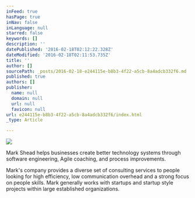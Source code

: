 ```yaml
---
inFeed: true
hasPage: true
inNav: false
inLanguage: null
starred: false
keywords: []
description: ''
datePublished: '2016-02-18T02:12:22.328Z'
dateModified: '2016-02-18T02:11:53.735Z'
title: ''
author: []
sourcePath: _posts/2016-02-18-e244115e-b8b3-4f22-a5cb-8a4adcb332f6.md
published: true
authors: []
publisher:
  name: null
  domain: null
  url: null
  favicon: null
url: e244115e-b8b3-4f22-a5cb-8a4adcb332f6/index.html
_type: Article

---
```

![](https://the-grid-user-content.s3-us-west-2.amazonaws.com/1e80b167-b057-4348-8fb0-74bc20b75b0b.JPG)

Mark Shead helps businesses create better technology systems through software engineering, Agile coaching, and process improvements.

Mark's company provides a diverse set of consulting services to people looking for high efficiency, low communication overhead and a strong focus on people skills. Mark generally works with startups and startup style projects within large established organizations.